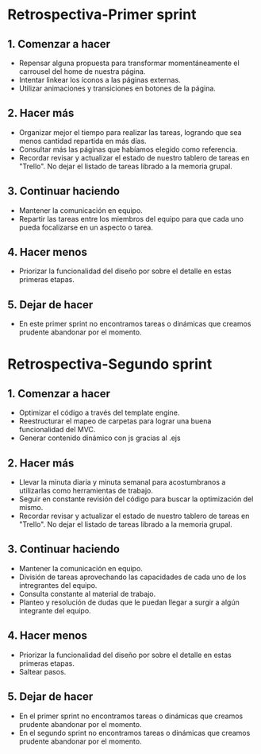 # Retrospectiva-Primer sprint

## 1. Comenzar a hacer

 - Repensar alguna propuesta para transformar momentáneamente el carrousel del home de nuestra página.
 - Intentar linkear los íconos a las páginas externas.
 - Utilizar animaciones y transiciones en botones de la página.
 
## 2. Hacer más

 - Organizar mejor el tiempo para realizar las tareas, logrando que sea menos cantidad repartida en más días.
 - Consultar más las páginas que habíamos elegido como referencia.
 - Recordar revisar y actualizar el estado de nuestro tablero de tareas en "Trello". No dejar el listado de tareas librado a la memoria grupal.
  
## 3. Continuar haciendo

 - Mantener la comunicación en equipo.
 - Repartir las tareas entre los miembros del equipo para que cada uno pueda focalizarse en un aspecto o tarea.

## 4. Hacer menos

 - Priorizar la funcionalidad del diseño por sobre el detalle en estas primeras etapas.

## 5. Dejar de hacer

 - En este primer sprint no encontramos tareas o dinámicas que creamos prudente abandonar por el momento.

 # Retrospectiva-Segundo sprint

## 1. Comenzar a hacer

 - Optimizar el código a través del template engine.
 - Reestructurar el mapeo de carpetas para lograr una buena funcionalidad del MVC.
 - Generar contenido dinámico con js gracias al .ejs
 
## 2. Hacer más

 - Llevar la minuta diaria y minuta semanal para acostumbranos a utilizarlas como herramientas de trabajo.
 - Seguir en constante revisión del código para buscar la optimización del mismo.
 - Recordar revisar y actualizar el estado de nuestro tablero de tareas en "Trello". No dejar el listado de tareas librado a la memoria grupal.
  
## 3. Continuar haciendo

 - Mantener la comunicación en equipo.
 - División de tareas aprovechando las capacidades de cada uno de los intregrantes del equipo.
 - Consulta constante al material de trabajo.
 - Planteo y resolución de dudas que le puedan llegar a surgir a algún integrante del equipo.

## 4. Hacer menos

 - Priorizar la funcionalidad del diseño por sobre el detalle en estas primeras etapas.
 - Saltear pasos.

## 5. Dejar de hacer

 - En el primer sprint no encontramos tareas o dinámicas que creamos prudente abandonar por el momento.
 - En el segundo sprint no encontramos tareas o dinámicas que creamos prudente abandonar por el momento.

